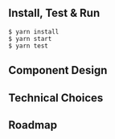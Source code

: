 ## Install, Test & Run

```
$ yarn install
$ yarn start
$ yarn test

```

## Component Design

## Technical Choices

## Roadmap